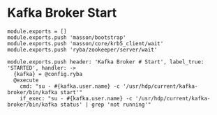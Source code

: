 
# Kafka Broker Start

    module.exports = []
    module.exports.push 'masson/bootstrap'
    module.exports.push 'masson/core/krb5_client/wait'
    module.exports.push 'ryba/zookeeper/server/wait'

    module.exports.push header: 'Kafka Broker # Start', label_true: 'STARTED', handler: ->
      {kafka} = @config.ryba
      @execute
        cmd: "su - #{kafka.user.name} -c '/usr/hdp/current/kafka-broker/bin/kafka start'"
        if_exec: "su - #{kafka.user.name} -c '/usr/hdp/current/kafka-broker/bin/kafka status' | grep 'not running'"
